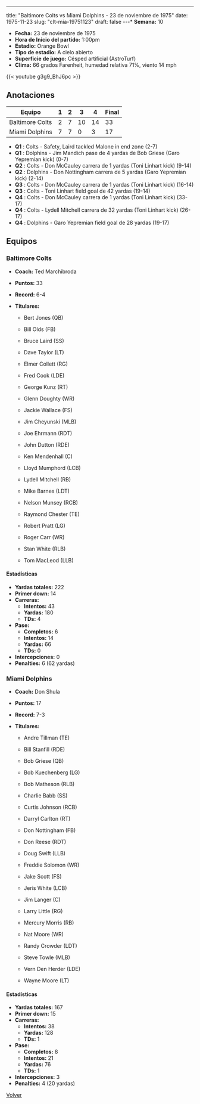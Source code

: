 ---
title: "Baltimore Colts vs Miami Dolphins - 23 de noviembre de 1975"
date: 1975-11-23
slug: "clt-mia-19751123"
draft: false
---* **Semana:** 10
* **Fecha:** 23 de noviembre de 1975
* **Hora de Inicio del partido:** 1:00pm
* **Estadio:** Orange Bowl
* **Tipo de estadio:** A cielo abierto
* **Superficie de juego:** Césped artificial (AstroTurf)
* **Clima:** 66 grados Farenheit, humedad relativa 71%, viento 14 mph

{{< youtube g3g9_BhJ6pc >}}


## Anotaciones
| Equipo | 1 | 2 | 3 | 4 | Final |
|--------|---|---|---|---|-------|
| Baltimore Colts  | 2 | 7 | 10 | 14  | 33 |
| Miami Dolphins  | 7 | 7 | 0 | 3  | 17 |
* **Q1** : Colts - Safety, Laird tackled Malone in end zone (2-7)
* **Q1** : Dolphins - Jim Mandich pase de 4 yardas de Bob Griese (Garo Yepremian kick) (0-7)
* **Q2** : Colts - Don McCauley carrera de 1 yardas (Toni Linhart kick) (9-14)
* **Q2** : Dolphins - Don Nottingham carrera de 5 yardas (Garo Yepremian kick) (2-14)
* **Q3** : Colts - Don McCauley carrera de 1 yardas (Toni Linhart kick) (16-14)
* **Q3** : Colts - Toni Linhart field goal de 42 yardas (19-14)
* **Q4** : Colts - Don McCauley carrera de 1 yardas (Toni Linhart kick) (33-17)
* **Q4** : Colts - Lydell Mitchell carrera de 32 yardas (Toni Linhart kick) (26-17)
* **Q4** : Dolphins - Garo Yepremian field goal de 28 yardas (19-17)


## Equipos


### Baltimore Colts
* **Coach:** Ted Marchibroda
* **Puntos:** 33
* **Record:** 6-4
* **Titulares:** 

  * Bert Jones (QB) 

  * Bill Olds (FB) 

  * Bruce Laird (SS) 

  * Dave Taylor (LT) 

  * Elmer Collett (RG) 

  * Fred Cook (LDE) 

  * George Kunz (RT) 

  * Glenn Doughty (WR) 

  * Jackie Wallace (FS) 

  * Jim Cheyunski (MLB) 

  * Joe Ehrmann (RDT) 

  * John Dutton (RDE) 

  * Ken Mendenhall (C) 

  * Lloyd Mumphord (LCB) 

  * Lydell Mitchell (RB) 

  * Mike Barnes (LDT) 

  * Nelson Munsey (RCB) 

  * Raymond Chester (TE) 

  * Robert Pratt (LG) 

  * Roger Carr (WR) 

  * Stan White (RLB) 

  * Tom MacLeod (LLB) 

#### Estadísticas
* **Yardas totales:** 222
* **Primer down:** 14
* **Carreras:**
  * **Intentos:** 43
  * **Yardas:** 180
  * **TDs:** 4
* **Pase:**
  * **Completos:** 6
  * **Intentos:** 14
  * **Yardas:** 66
  * **TDs:** 0
* **Intercepciones:** 0
* **Penalties:** 6 (62 yardas)

### Miami Dolphins
* **Coach:** Don Shula
* **Puntos:** 17
* **Record:** 7-3
* **Titulares:** 

  * Andre Tillman (TE) 

  * Bill Stanfill (RDE) 

  * Bob Griese (QB) 

  * Bob Kuechenberg (LG) 

  * Bob Matheson (RLB) 

  * Charlie Babb (SS) 

  * Curtis Johnson (RCB) 

  * Darryl Carlton (RT) 

  * Don Nottingham (FB) 

  * Don Reese (RDT) 

  * Doug Swift (LLB) 

  * Freddie Solomon (WR) 

  * Jake Scott (FS) 

  * Jeris White (LCB) 

  * Jim Langer (C) 

  * Larry Little (RG) 

  * Mercury Morris (RB) 

  * Nat Moore (WR) 

  * Randy Crowder (LDT) 

  * Steve Towle (MLB) 

  * Vern Den Herder (LDE) 

  * Wayne Moore (LT) 

#### Estadísticas
* **Yardas totales:** 167
* **Primer down:** 15
* **Carreras:**
  * **Intentos:** 38
  * **Yardas:** 128
  * **TDs:** 1
* **Pase:**
  * **Completos:** 8
  * **Intentos:** 21
  * **Yardas:** 76
  * **TDs:** 1
* **Intercepciones:** 3
* **Penalties:** 4 (20 yardas)


[Volver](/historia/1975)
